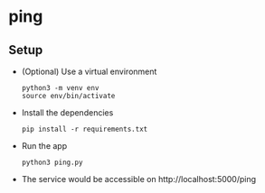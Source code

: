 # ping

## Setup

- (Optional) Use a virtual environment

  ```
  python3 -m venv env
  source env/bin/activate
  ```

- Install the dependencies

  ```
  pip install -r requirements.txt
  ```

- Run the app

  ```
  python3 ping.py
  ```

- The service would be accessible on http://localhost:5000/ping
